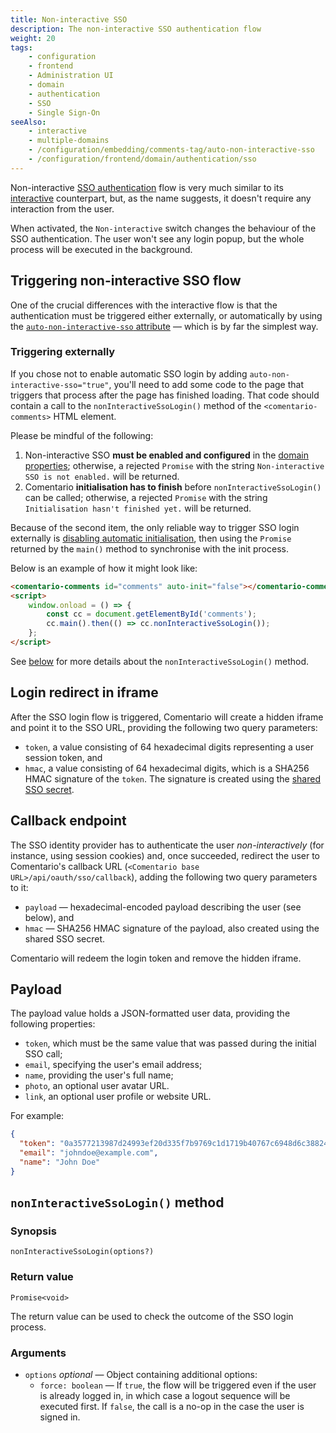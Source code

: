 ```yaml
---
title: Non-interactive SSO
description: The non-interactive SSO authentication flow
weight: 20
tags:
    - configuration
    - frontend
    - Administration UI
    - domain
    - authentication
    - SSO
    - Single Sign-On
seeAlso:
    - interactive
    - multiple-domains
    - /configuration/embedding/comments-tag/auto-non-interactive-sso
    - /configuration/frontend/domain/authentication/sso
---
```


Non-interactive [SSO authentication](/configuration/frontend/domain/authentication/sso) flow is very much similar to its [interactive](interactive) counterpart, but, as the name suggests, it doesn't require any interaction from the user.

<!--more-->

When activated, the `Non-interactive` switch changes the behaviour of the SSO authentication. The user won't see any login popup, but the whole process will be executed in the background.

## Triggering non-interactive SSO flow

One of the crucial differences with the interactive flow is that the authentication must be triggered either externally, or automatically by using the [`auto-non-interactive-sso` attribute](/configuration/embedding/comments-tag/auto-non-interactive-sso) — which is by far the simplest way. 

### Triggering externally

If you chose not to enable automatic SSO login by adding `auto-non-interactive-sso="true"`, you'll need to add some code to the page that triggers that process after the page has finished loading. That code should contain a call to the `nonInteractiveSsoLogin()` method of the `<comentario-comments>` HTML element.

Please be mindful of the following:

1. Non-interactive SSO **must be enabled and configured** in the [domain properties](/configuration/frontend/domain/authentication); otherwise, a rejected `Promise` with the string `Non-interactive SSO is not enabled.` will be returned.
2. Comentario **initialisation has to finish** before `nonInteractiveSsoLogin()` can be called; otherwise, a rejected `Promise` with the string `Initialisation hasn't finished yet.` will be returned.

Because of the second item, the only reliable way to trigger SSO login externally is [disabling automatic initialisation](/configuration/embedding/comments-tag/auto-init), then using the `Promise` returned by the `main()` method to synchronise with the init process.

Below is an example of how it might look like:

```html
<comentario-comments id="comments" auto-init="false"></comentario-comments>
<script>
    window.onload = () => {
        const cc = document.getElementById('comments');
        cc.main().then(() => cc.nonInteractiveSsoLogin());
    };
</script>
```

See [below](#noninteractivessologin-method) for more details about the `nonInteractiveSsoLogin()` method.

## Login redirect in iframe

After the SSO login flow is triggered, Comentario will create a hidden iframe and point it to the SSO URL, providing the following two query parameters:

* `token`, a value consisting of 64 hexadecimal digits representing a user session token, and
* `hmac`, a value consisting of 64 hexadecimal digits, which is a SHA256 HMAC signature of the `token`. The signature is created using the [shared SSO secret](/configuration/frontend/domain/authentication/sso#sso-secret).

## Callback endpoint

The SSO identity provider has to authenticate the user *non-interactively* (for instance, using session cookies) and, once succeeded, redirect the user to Comentario's callback URL (`<Comentario base URL>/api/oauth/sso/callback`), adding the following two query parameters to it:

* `payload` — hexadecimal-encoded payload describing the user (see below), and
* `hmac` — SHA256 HMAC signature of the payload, also created using the shared SSO secret.

Comentario will redeem the login token and remove the hidden iframe.

## Payload

The payload value holds a JSON-formatted user data, providing the following properties:

* `token`, which must be the same value that was passed during the initial SSO call;
* `email`, specifying the user's email address;
* `name`, providing the user's full name;
* `photo`, an optional user avatar URL.
* `link`, an optional user profile or website URL.

For example:

```json
{
  "token": "0a3577213987d24993ef20d335f7b9769c1d1719b40767c6948d6c3882403a96",
  "email": "johndoe@example.com",
  "name": "John Doe"
}
```

## `nonInteractiveSsoLogin()` method

### Synopsis

`nonInteractiveSsoLogin(options?)`

### Return value

`Promise<void>`

The return value can be used to check the outcome of the SSO login process.

### Arguments

* `options` *optional* — Object containing additional options:
    * `force: boolean` — If `true`, the flow will be triggered even if the user is already logged in, in which case a logout sequence will be executed first. If `false`, the call is a no-op in the case the user is signed in.
